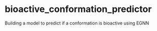 # bioactive_conformation_predictor
Building a model to predict if a conformation is bioactive using EGNN
